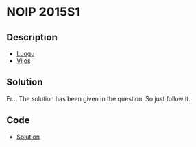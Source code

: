 # NOIP 2015S1

## Description

- [Luogu](https://www.luogu.com.cn/problem/P2615)
- [Vijos](https://www.vijos.org/p/1978)

## Solution

Er... The solution has been given in the question. So just follow it.

## Code

- [Solution](NOIP.2015S1.0.cpp)
